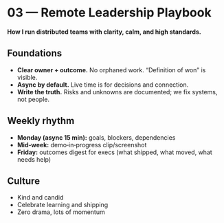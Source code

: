 # 03 — Remote Leadership Playbook

**How I run distributed teams with clarity, calm, and high standards.**

## Foundations
- **Clear owner + outcome.** No orphaned work. “Definition of won” is visible.
- **Async by default.** Live time is for decisions and connection.
- **Write the truth.** Risks and unknowns are documented; we fix systems, not people.

## Weekly rhythm
- **Monday (async 15 min):** goals, blockers, dependencies
- **Mid‑week:** demo‑in‑progress clip/screenshot
- **Friday:** outcomes digest for execs (what shipped, what moved, what needs help)

## Culture
- Kind and candid
- Celebrate learning and shipping
- Zero drama, lots of momentum